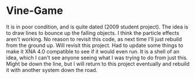 # Vine-Game
It is in poor condition, and is quite dated (2009 student project). The idea is to draw lines to bounce up the falling objects. I think the particle effects aren't working. No reason to revisit this code, as next time I'll just rebuild from the ground up. Will revisit this project.
Had to update some things to make it XNA 4.0 compatible to see if it would even run. It is a shell of an idea, which I can't see anyone seeing what I was trying to do from just this. Might be down the line, but I will return to this project eventually and rebuild it with another system down the road.

